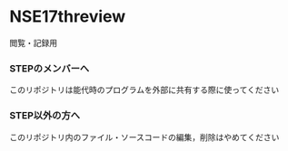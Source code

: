 # NSE17threview
閲覧・記録用
### STEPのメンバーへ
このリポジトリは能代時のプログラムを外部に共有する際に使ってください

### STEP以外の方へ
このリポジトリ内のファイル・ソースコードの編集，削除はやめてください

